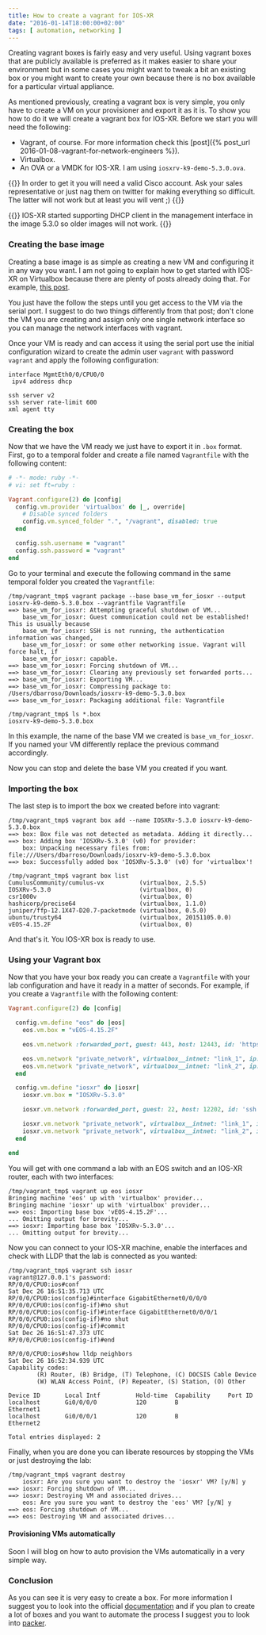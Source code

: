 ```yaml
---
title: How to create a vagrant for IOS-XR
date: "2016-01-14T18:00:00+02:00"
tags: [ automation, networking ]
---
```


Creating vagrant boxes is fairly easy and very useful. Using vagrant boxes that are publicly available is preferred as it makes easier to share your environment but in some cases you might want to tweak a bit an existing box or you might want to create your own because there is no box available for a particular virtual appliance.

As mentioned previously, creating a vagrant box is very simple, you only have to create a VM on your provisioner and export it as it is. To show you how to do it we will create a vagrant box for IOS-XR. Before we start you will need the following:

 * Vagrant, of course. For more information check this [post]({% post_url 2016-01-08-vagrant-for-network-engineers %}).
 * Virtualbox.
 * An OVA or a VMDK for IOS-XR. I am using `iosxrv-k9-demo-5.3.0.ova`.

{{<box class="bs-callout bs-callout-info">}}
  In order to get it you will need a valid Cisco account. Ask your sales representative or just nag them on twitter for making everything so difficult. The latter will not work but at least you will vent ;)
{{</box>}}

{{<box class="bs-callout bs-callout-warning">}}
  IOS-XR started supporting DHCP client in the management interface in the image 5.3.0 so older images will not work.
{{</box>}}

### Creating the base image

Creating a base image is as simple as creating a new VM and configuring it in any way you want. I am not going to explain how to get started with IOS-XR on Virtualbox because there are plenty of posts already doing that. For example, [this post][example].

<div class="bs-callout bs-callout-info">
You just have the follow the steps until you get access to the VM via the serial port. I suggest to do two things differently from that post; don't clone the VM you are creating and assign only one single network interface so you can manage the network interfaces with vagrant.
</div>

Once your VM is ready and can access it using the serial port use the initial configuration wizard to create the admin user `vagrant` with password `vagrant` and apply the following configuration:

```shell
interface MgmtEth0/0/CPU0/0
 ipv4 address dhcp

ssh server v2
ssh server rate-limit 600
xml agent tty
```


### Creating the box

Now that we have the VM ready we just have to export it in `.box` format. First, go to a temporal folder and create a file named `Vagrantfile` with the following content:

```ruby
# -*- mode: ruby -*-
# vi: set ft=ruby :

Vagrant.configure(2) do |config|
  config.vm.provider 'virtualbox' do |_, override|
    # Disable synced folders
    config.vm.synced_folder ".", "/vagrant", disabled: true
  end

  config.ssh.username = "vagrant"
  config.ssh.password = "vagrant"
end
```

Go to your terminal and execute the following command in the same temporal folder you created the `Vagrantfile`:

```shell
/tmp/vagrant_tmp$ vagrant package --base base_vm_for_iosxr --output iosxrv-k9-demo-5.3.0.box --vagrantfile Vagrantfile
==> base_vm_for_iosxr: Attempting graceful shutdown of VM...
    base_vm_for_iosxr: Guest communication could not be established! This is usually because
    base_vm_for_iosxr: SSH is not running, the authentication information was changed,
    base_vm_for_iosxr: or some other networking issue. Vagrant will force halt, if
    base_vm_for_iosxr: capable.
==> base_vm_for_iosxr: Forcing shutdown of VM...
==> base_vm_for_iosxr: Clearing any previously set forwarded ports...
==> base_vm_for_iosxr: Exporting VM...
==> base_vm_for_iosxr: Compressing package to: /Users/dbarroso/Downloads/iosxrv-k9-demo-5.3.0.box
==> base_vm_for_iosxr: Packaging additional file: Vagrantfile

/tmp/vagrant_tmp$ ls *.box
iosxrv-k9-demo-5.3.0.box
```

<div class="bs-callout bs-callout-info">
In this example, the name of the base VM we created is <code>base_vm_for_iosxr</code>. If you named your VM differently replace the previous command accordingly.
</div>

Now you can stop and delete the base VM you created if you want.

### Importing the box

The last step is to import the box we created before into vagrant:

```shell
/tmp/vagrant_tmp$ vagrant box add --name IOSXRv-5.3.0 iosxrv-k9-demo-5.3.0.box
==> box: Box file was not detected as metadata. Adding it directly...
==> box: Adding box 'IOSXRv-5.3.0' (v0) for provider:
    box: Unpacking necessary files from: file:///Users/dbarroso/Downloads/iosxrv-k9-demo-5.3.0.box
==> box: Successfully added box 'IOSXRv-5.3.0' (v0) for 'virtualbox'!

/tmp/vagrant_tmp$ vagrant box list
CumulusCommunity/cumulus-vx          (virtualbox, 2.5.5)
IOSXRv-5.3.0                         (virtualbox, 0)
csr1000v                             (virtualbox, 0)
hashicorp/precise64                  (virtualbox, 1.1.0)
juniper/ffp-12.1X47-D20.7-packetmode (virtualbox, 0.5.0)
ubuntu/trusty64                      (virtualbox, 20151105.0.0)
vEOS-4.15.2F                         (virtualbox, 0)
```

And that's it. You IOS-XR box is ready to use.

### Using your Vagrant box

Now that you have your box ready you can create a `Vagrantfile` with your lab configuration and have it ready in a matter of seconds. For example, if you create a `Vagrantfile` with the following content:

```ruby
Vagrant.configure(2) do |config|

  config.vm.define "eos" do |eos|
    eos.vm.box = "vEOS-4.15.2F"

    eos.vm.network :forwarded_port, guest: 443, host: 12443, id: 'https'

    eos.vm.network "private_network", virtualbox__intnet: "link_1", ip: "169.254.1.11", auto_config: false
    eos.vm.network "private_network", virtualbox__intnet: "link_2", ip: "169.254.1.11", auto_config: false
  end

  config.vm.define "iosxr" do |iosxr|
    iosxr.vm.box = "IOSXRv-5.3.0"

    iosxr.vm.network :forwarded_port, guest: 22, host: 12202, id: 'ssh'

    iosxr.vm.network "private_network", virtualbox__intnet: "link_1", ip: "169.254.1.11", auto_config: false
    iosxr.vm.network "private_network", virtualbox__intnet: "link_2", ip: "169.254.1.11", auto_config: false
  end

end
```

You will get with one command a lab with an EOS switch and an IOS-XR router, each with two interfaces:

```shell
/tmp/vagrant_tmp$ vagrant up eos iosxr
Bringing machine 'eos' up with 'virtualbox' provider...
Bringing machine 'iosxr' up with 'virtualbox' provider...
==> eos: Importing base box 'vEOS-4.15.2F'...
... Omitting output for brevity...
==> iosxr: Importing base box 'IOSXRv-5.3.0'...
... Omitting output for brevity...
```

Now you can connect to your IOS-XR machine, enable the interfaces and check with LLDP that the lab is connected as you wanted:

```shell
/tmp/vagrant_tmp$ vagrant ssh iosxr
vagrant@127.0.0.1's password:
RP/0/0/CPU0:ios#conf
Sat Dec 26 16:51:35.713 UTC
RP/0/0/CPU0:ios(config)#interface GigabitEthernet0/0/0/0
RP/0/0/CPU0:ios(config-if)#no shut
RP/0/0/CPU0:ios(config-if)#interface GigabitEthernet0/0/0/1
RP/0/0/CPU0:ios(config-if)#no shut
RP/0/0/CPU0:ios(config-if)#commit
Sat Dec 26 16:51:47.373 UTC
RP/0/0/CPU0:ios(config-if)#end

RP/0/0/CPU0:ios#show lldp neighbors
Sat Dec 26 16:52:34.939 UTC
Capability codes:
        (R) Router, (B) Bridge, (T) Telephone, (C) DOCSIS Cable Device
        (W) WLAN Access Point, (P) Repeater, (S) Station, (O) Other

Device ID       Local Intf          Hold-time  Capability     Port ID
localhost       Gi0/0/0/0           120        B               Ethernet1
localhost       Gi0/0/0/1           120        B               Ethernet2

Total entries displayed: 2
```

Finally, when you are done you can liberate resources by stopping the VMs or just destroying the lab:

```shell
/tmp/vagrant_tmp$ vagrant destroy
    iosxr: Are you sure you want to destroy the 'iosxr' VM? [y/N] y
==> iosxr: Forcing shutdown of VM...
==> iosxr: Destroying VM and associated drives...
    eos: Are you sure you want to destroy the 'eos' VM? [y/N] y
==> eos: Forcing shutdown of VM...
==> eos: Destroying VM and associated drives...
```

#### Provisioning VMs automatically

Soon I will blog on how to auto provision the VMs automatically in a very simple way.

### Conclusion

As you can see it is very easy to create a box. For more information I suggest you to look into the official [documentation][documentation] and if you plan to create a lot of boxes and you want to automate the process I suggest you to look into [packer][packer].

[example]: http://blog.alainmoretti.com/ios-xrv-working-on-virtualbox/
[documentation]: https://docs.vagrantup.com/v2/boxes/base.html
[packer]: https://www.packer.io/intro/getting-started/vagrant.html
[host-shell]: https://github.com/phinze/vagrant-host-shell
